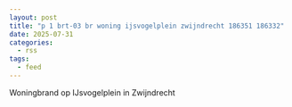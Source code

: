 ```yaml
---
layout: post
title: "p 1 brt-03 br woning ijsvogelplein zwijndrecht 186351 186332"
date: 2025-07-31
categories: 
  - rss
tags: 
  - feed
---
```


Woningbrand op IJsvogelplein in Zwijndrecht

